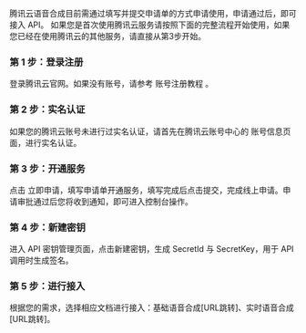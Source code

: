 ﻿
腾讯云语音合成目前需通过填写并提交申请单的方式申请使用，申请通过后，即可接入 API。 如果您是首次使用腾讯云服务请按照下面的完整流程开始使用，如果您已经在使用腾讯云的其他服务，请直接从第3步开始。

### 第 1 步：登录注册
登录腾讯云官网。如果没有账号，请参考 账号注册教程 。
### 第 2 步：实名认证
如果您的腾讯云账号未进行过实名认证，请首先在腾讯云账号中心的 账号信息页面，进行实名认证。
### 第 3 步：开通服务
点击 立即申请，填写申请单开通服务，填写完成后点击提交，完成线上申请。申请审批通过后您将收到通知，即可进入控制台操作。
### 第 4 步：新建密钥
进入 API 密钥管理页面，点击新建密钥，生成 SecretId 与 SecretKey，用于 API 调用时生成签名。
### 第 5 步：进行接入
根据您的需求，选择相应文档进行接入：基础语音合成[URL跳转]、实时语音合成[URL跳转]。
